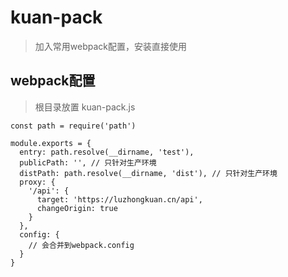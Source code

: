 # kuan-pack
> 加入常用webpack配置，安装直接使用

## webpack配置
> 根目录放置 kuan-pack.js
```
const path = require('path')

module.exports = {
  entry: path.resolve(__dirname, 'test'),
  publicPath: '', // 只针对生产环境
  distPath: path.resolve(__dirname, 'dist'), // 只针对生产环境
  proxy: {
    '/api': {
      target: 'https://luzhongkuan.cn/api',
      changeOrigin: true
    }
  },
  config: {
    // 会合并到webpack.config
  }
}
```